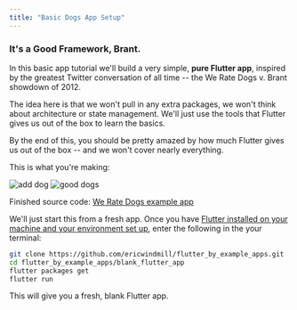```yaml
---
title: "Basic Dogs App Setup"
---
```


### It's a Good Framework, Brant.

In this basic app tutorial we'll build a very simple, **pure Flutter app**, inspired by the greatest Twitter conversation of all time -- the We Rate Dogs v. Brant showdown of 2012.

The idea here is that we won't pull in any extra packages, we won't think about architecture or state management. We'll just use the tools that Flutter gives us out of the box to learn the basics.

By the end of this, you should be pretty amazed by how much Flutter gives us out of the box -- and we won't cover nearly everything.

This is what you're making:

![add dog](http://res.cloudinary.com/ericwindmill/image/upload/c_scale,w_300/v1520699901/flutter_by_example/new_dog.gif)
![good dogs](http://res.cloudinary.com/ericwindmill/image/upload/c_scale,w_300/v1520699902/flutter_by_example/good_dogs.gif)

Finished source code: [We Rate Dogs example app](https://github.com/ericwindmill/flutter_by_example_apps)

We'll just start this from a fresh app. Once you have [Flutter installed on your machine and your environment set up](https://flutter.io), enter the following in the your terminal:

```bash
git clone https://github.com/ericwindmill/flutter_by_example_apps.git
cd flutter_by_example_apps/blank_flutter_app
flutter packages get
flutter run
```

This will give you a fresh, blank Flutter app.
